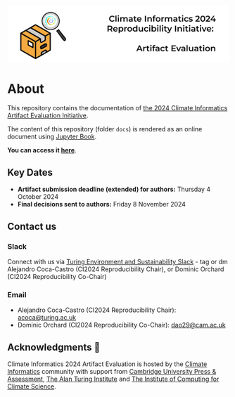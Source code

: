 <img src="docs/figures/banner-ae.png">

# About
This repository contains the documentation of [the 2024 Climate Informatics Artifact Evaluation Initiative](https://alan-turing-institute.github.io/climate-informatics-2024/artefact-evaluation/).

The content of this repository (folder `docs`) is rendered as an online document using [Jupyter Book](https://jupyterbook.org/en/stable/intro.html). 

**You can access it [here](https://alan-turing-institute.github.io/climate-informatics-2024-ae/)**.

## Key Dates

* __Artifact submission deadline (extended) for authors:__ Thursday 4 October 2024
* __Final decisions sent to authors:__ Friday 8 November 2024

## Contact us

### Slack

Connect with us via [Turing Environment and Sustainability Slack](https://alan-turing-institute.github.io/climate-informatics-2024/contact/#slack) - tag or dm Alejandro Coca-Castro (CI2024 Reproducibility Chair), or Dominic Orchard (CI2024 Reproducibility Co-Chair)

### Email

- Alejandro Coca-Castro (CI2024 Reproducibility Chair): acoca@turing.ac.uk
- Dominic Orchard (CI2024 Reproducibility Co-Chair): dao29@cam.ac.uk

## Acknowledgments 🙌 
Climate Informatics 2024 Artifact Evaluation is hosted by the [Climate Informatics](http://www.climateinformatics.org) community with support from [Cambridge University Press & Assessment](https://www.cambridge.org), [The Alan Turing Institute](https://www.turing.ac.uk) and [The Institute of Computing for Climate Science](https://iccs.cam.ac.uk).

